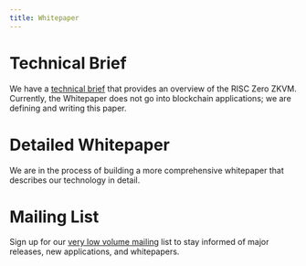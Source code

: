```yaml
---
title: Whitepaper
---
```


# Technical Brief

We have a [technical brief](/static/foo.pdf) that provides an overview of the RISC Zero ZKVM. Currently, the Whitepaper does not go into blockchain applications; we are defining and writing this paper.

# Detailed Whitepaper

We are in the process of building a more comprehensive whitepaper that describes our technology in detail.

# Mailing List

Sign up for our [very low volume mailing](/mailing) list to stay informed of major releases, new applications, and whitepapers.

